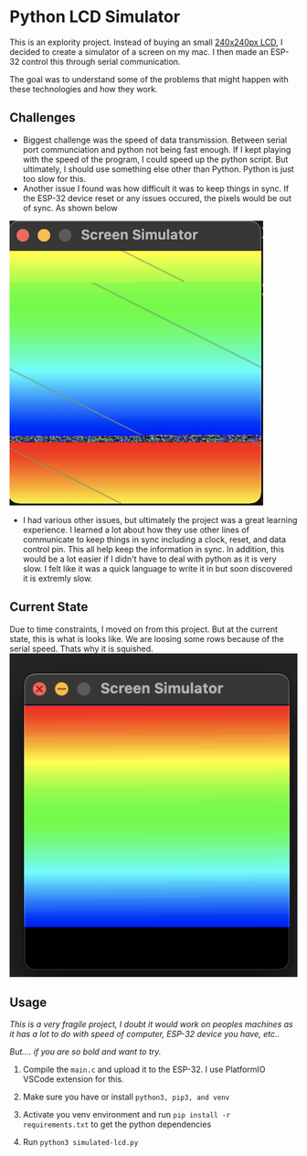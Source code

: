 # Python LCD Simulator 


This is an explority project. Instead of buying an small [240x240px LCD](https://www.waveshare.com/wiki/1.28inch_Touch_LCD#Parameters), I decided to create a simulator of a screen on my mac. I then made an ESP-32 control this through serial communication. 

The goal was to understand some of the problems that might happen with these technologies and how they work.

## Challenges

- Biggest challenge was the speed of data transmission. Between serial port communciation and python not being fast enough. If I kept playing with the speed of the program, I could speed up the python script. But ultimately, I should use something else other than Python. Python is just too slow for this.
- Another issue I found was how difficult it was to keep things in sync. If the ESP-32 device reset or any issues occured, the pixels would be out of sync. As shown below

 ![image](data-out-of-sync.png)

- I had various other issues, but ultimately the project was a great learning experience. I learned a lot about how they use other lines of communicate to keep things in sync including a clock, reset, and data control pin. This all help keep the information in sync. In addition, this would be a lot easier if I didn't have to deal with python as it is very slow. I felt like it was a quick language to write it in but soon discovered it is extremly slow.


## Current State

Due to time constraints, I moved on from this project. But at the current state, this is what is looks like. We are loosing some rows because of the serial speed. Thats why it is squished.
![image](pixels.png)


## Usage

*This is a very fragile project, I doubt it would work on peoples machines as it has a lot to do with speed of computer, ESP-32 device you have, etc..*

*But.... if you are so bold and want to try.*

1. Compile the `main.c` and upload it to the ESP-32. I use PlatformIO VSCode extension for this.

2. Make sure you have or install `python3, pip3, and venv`

3. Activate you venv environment and run `pip install -r requirements.txt` to get the python dependencies

4. Run `python3 simulated-lcd.py`